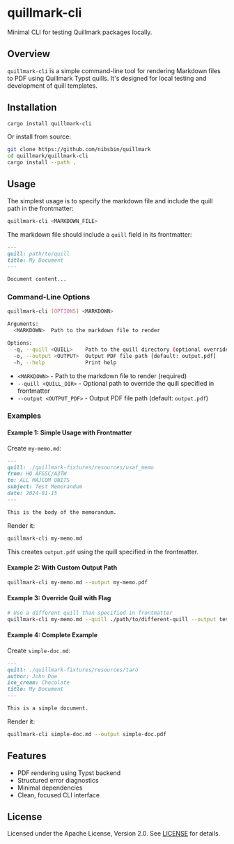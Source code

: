 # quillmark-cli

Minimal CLI for testing Quillmark packages locally.

## Overview

`quillmark-cli` is a simple command-line tool for rendering Markdown files to PDF using Quillmark Typst quills. It's designed for local testing and development of quill templates.

## Installation

```bash
cargo install quillmark-cli
```

Or install from source:

```bash
git clone https://github.com/nibsbin/quillmark
cd quillmark/quillmark-cli
cargo install --path .
```

## Usage

The simplest usage is to specify the markdown file and include the quill path in the frontmatter:

```bash
quillmark-cli <MARKDOWN_FILE>
```

The markdown file should include a `quill` field in its frontmatter:

```markdown
---
quill: path/to/quill
title: My Document
---

Document content...
```

### Command-Line Options

```bash
quillmark-cli [OPTIONS] <MARKDOWN>

Arguments:
  <MARKDOWN>  Path to the markdown file to render

Options:
  -q, --quill <QUILL>    Path to the quill directory (optional override)
  -o, --output <OUTPUT>  Output PDF file path [default: output.pdf]
  -h, --help             Print help
```

- `<MARKDOWN>` - Path to the markdown file to render (required)
- `--quill <QUILL_DIR>` - Optional path to override the quill specified in frontmatter
- `--output <OUTPUT_PDF>` - Output PDF file path (default: `output.pdf`)

### Examples

#### Example 1: Simple Usage with Frontmatter

Create `my-memo.md`:
```markdown
---
quill: ./quillmark-fixtures/resources/usaf_memo
from: HQ AFGSC/A3TW
to: ALL MAJCOM UNITS
subject: Test Memorandum
date: 2024-01-15
---

This is the body of the memorandum.
```

Render it:
```bash
quillmark-cli my-memo.md
```

This creates `output.pdf` using the quill specified in the frontmatter.

#### Example 2: With Custom Output Path

```bash
quillmark-cli my-memo.md --output my-memo.pdf
```

#### Example 3: Override Quill with Flag

```bash
# Use a different quill than specified in frontmatter
quillmark-cli my-memo.md --quill ./path/to/different-quill --output test.pdf
```

#### Example 4: Complete Example

Create `simple-doc.md`:
```markdown
---
quill: ./quillmark-fixtures/resources/taro
author: John Doe
ice_cream: Chocolate
title: My Document
---

This is a simple document.
```

Render it:
```bash
quillmark-cli simple-doc.md --output simple-doc.pdf
```

## Features

- PDF rendering using Typst backend
- Structured error diagnostics
- Minimal dependencies
- Clean, focused CLI interface

## License

Licensed under the Apache License, Version 2.0. See [LICENSE](../LICENSE) for details.
